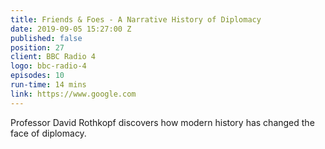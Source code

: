 ```yaml
---
title: Friends & Foes - A Narrative History of Diplomacy
date: 2019-09-05 15:27:00 Z
published: false
position: 27
client: BBC Radio 4
logo: bbc-radio-4
episodes: 10
run-time: 14 mins
link: https://www.google.com
---
```


Professor David Rothkopf discovers how modern history has changed the face of diplomacy.